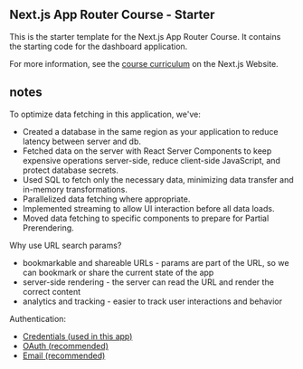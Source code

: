 ## Next.js App Router Course - Starter

This is the starter template for the Next.js App Router Course. It contains the starting code for the dashboard application.

For more information, see the [course curriculum](https://nextjs.org/learn) on the Next.js Website.

## notes

To optimize data fetching in this application, we've:

- Created a database in the same region as your application to reduce latency between server and db.
- Fetched data on the server with React Server Components to keep expensive operations server-side, reduce client-side JavaScript, and protect database secrets.
- Used SQL to fetch only the necessary data, minimizing data transfer and in-memory transformations.
- Parallelized data fetching where appropriate.
- Implemented streaming to allow UI interaction before all data loads.
- Moved data fetching to specific components to prepare for Partial Prerendering.

Why use URL search params?

- bookmarkable and shareable URLs - params are part of the URL, so we can bookmark or share the current state of the app
- server-side rendering - the server can read the URL and render the correct content
- analytics and tracking - easier to track user interactions and behavior

Authentication:

- [Credentials (used in this app)](https://authjs.dev/getting-started/authentication/credentials)
- [OAuth (recommended)](https://authjs.dev/getting-started/authentication/oauth)
- [Email (recommended)](https://authjs.dev/getting-started/authentication/email)
